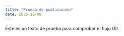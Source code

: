```yaml
---
title: "Prueba de publicación"
date: 2025-10-06
---
```


Este es un texto de prueba para comprobar el flujo Git.
